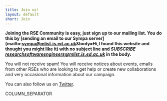 ```yaml
---
title: Join us!
layout: default
short: Join
---
```

**Joining the RSE Community is easy, just sign up to our mailing list. You do this by [sending an email to our Sympa server](mailto:sympa@mlist.is.ed.ac.uk&body=Hi,I found this website and thought you might like it) with no subject line and *SUBSCRIBE researchsoftwareengineers@mlist.is.ed.ac.uk* in the body.**

You will not receive spam! You will receive notices about events, emails from other RSEs who are looking to get help or create new collaborations and very occasional information about our campaign.

You can also follow us on [Twitter](http://twitter.com/ResearchSoftEng).

COLUMN_SEPARATOR

